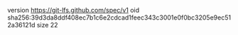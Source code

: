 version https://git-lfs.github.com/spec/v1
oid sha256:39d3da8ddf408ec7b1c6e2cdcad1feec343c3001e0f0bc3205e9ec512a36121d
size 22
